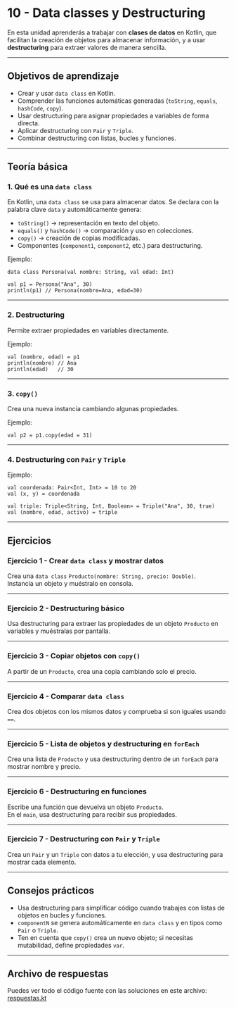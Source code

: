 # 10 - Data classes y Destructuring

En esta unidad aprenderás a trabajar con **clases de datos** en Kotlin, que facilitan la creación de objetos para almacenar información, y a usar **destructuring** para extraer valores de manera sencilla.

---

## Objetivos de aprendizaje

- Crear y usar `data class` en Kotlin.  
- Comprender las funciones automáticas generadas (`toString`, `equals`, `hashCode`, `copy`).  
- Usar destructuring para asignar propiedades a variables de forma directa.  
- Aplicar destructuring con `Pair` y `Triple`.  
- Combinar destructuring con listas, bucles y funciones.  

---

## Teoría básica

### 1. Qué es una `data class`

En Kotlin, una `data class` se usa para almacenar datos. Se declara con la palabra clave `data` y automáticamente genera:

- `toString()` → representación en texto del objeto.  
- `equals()` y `hashCode()` → comparación y uso en colecciones.  
- `copy()` → creación de copias modificadas.  
- Componentes (`component1`, `component2`, etc.) para destructuring.

Ejemplo:

    data class Persona(val nombre: String, val edad: Int)

    val p1 = Persona("Ana", 30)
    println(p1) // Persona(nombre=Ana, edad=30)

---

### 2. Destructuring

Permite extraer propiedades en variables directamente.

Ejemplo:

    val (nombre, edad) = p1
    println(nombre) // Ana
    println(edad)   // 30

---

### 3. `copy()`

Crea una nueva instancia cambiando algunas propiedades.

Ejemplo:

    val p2 = p1.copy(edad = 31)

---

### 4. Destructuring con `Pair` y `Triple`

Ejemplo:

    val coordenada: Pair<Int, Int> = 10 to 20
    val (x, y) = coordenada

    val triple: Triple<String, Int, Boolean> = Triple("Ana", 30, true)
    val (nombre, edad, activo) = triple

---

## Ejercicios

### Ejercicio 1 - Crear `data class` y mostrar datos  
Crea una `data class` `Producto(nombre: String, precio: Double)`.  
Instancia un objeto y muéstralo en consola.

---

### Ejercicio 2 - Destructuring básico  
Usa destructuring para extraer las propiedades de un objeto `Producto` en variables y muéstralas por pantalla.

---

### Ejercicio 3 - Copiar objetos con `copy()`  
A partir de un `Producto`, crea una copia cambiando solo el precio.

---

### Ejercicio 4 - Comparar `data class`  
Crea dos objetos con los mismos datos y comprueba si son iguales usando `==`.

---

### Ejercicio 5 - Lista de objetos y destructuring en `forEach`  
Crea una lista de `Producto` y usa destructuring dentro de un `forEach` para mostrar nombre y precio.

---

### Ejercicio 6 - Destructuring en funciones  
Escribe una función que devuelva un objeto `Producto`.  
En el `main`, usa destructuring para recibir sus propiedades.

---

### Ejercicio 7 - Destructuring con `Pair` y `Triple`  
Crea un `Pair` y un `Triple` con datos a tu elección, y usa destructuring para mostrar cada elemento.

---

## Consejos prácticos

- Usa destructuring para simplificar código cuando trabajes con listas de objetos en bucles y funciones.  
- `componentN` se genera automáticamente en `data class` y en tipos como `Pair` o `Triple`.  
- Ten en cuenta que `copy()` crea un nuevo objeto; si necesitas mutabilidad, define propiedades `var`.

---

## Archivo de respuestas

Puedes ver todo el código fuente con las soluciones en este archivo:  
[respuestas.kt](./respuestas.kt)
